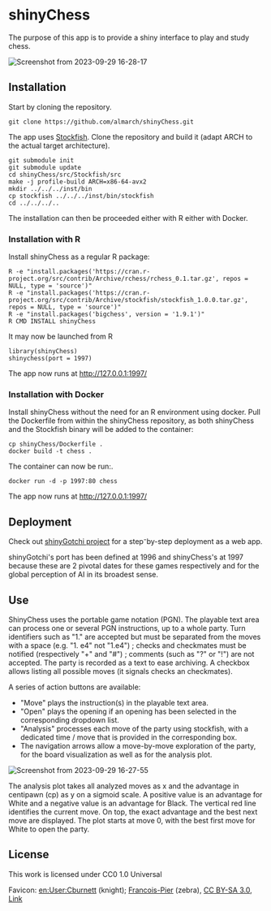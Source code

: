 # shinyChess

The purpose of this app is to provide a shiny interface to play and study chess.

![Screenshot from 2023-09-29 16-28-17](https://github.com/Almarch/shinyChess/assets/13364928/6dcfedc7-2369-4f4d-a026-101ca7597965)

## Installation

Start by cloning the repository.

```{bash}
git clone https://github.com/almarch/shinyChess.git
```

The app uses [Stockfish](https://stockfishchess.org/). Clone the repository and build it (adapt ARCH to the actual target architecture).

```{bash}
git submodule init
git submodule update
cd shinyChess/src/Stockfish/src
make -j profile-build ARCH=x86-64-avx2
mkdir ../../../inst/bin
cp stockfish ../../../inst/bin/stockfish
cd ../../../..
```

The installation can then be proceeded either with R either with Docker.

### Installation with R

Install shinyChess as a regular R package:

```{bash}
R -e "install.packages('https://cran.r-project.org/src/contrib/Archive/rchess/rchess_0.1.tar.gz', repos = NULL, type = 'source')"
R -e "install.packages('https://cran.r-project.org/src/contrib/Archive/stockfish/stockfish_1.0.0.tar.gz', repos = NULL, type = 'source')"
R -e "install.packages('bigchess', version = '1.9.1')"
R CMD INSTALL shinyChess
```

It may now be launched from R

```{r}
library(shinyChess)
shinychess(port = 1997)
```

The app now runs at http://127.0.0.1:1997/

### Installation with Docker

Install shinyChess without the need for an R environment using docker. Pull the Dockerfile from within the shinyChess repository, as both shinyChess and the Stockfish binary will be added to the container:

```{bash}
cp shinyChess/Dockerfile .
docker build -t chess .
```

The container can now be run:.

```{bash}
docker run -d -p 1997:80 chess
```

The app now runs at http://127.0.0.1:1997/

## Deployment

Check out [shinyGotchi project](https://github.com/almarch/shinyGotchi) for a step⁻by-step deployment as a web app.

shinyGotchi's port has been defined at 1996 and shinyChess's at 1997 because these are 2 pivotal dates for these games respectively and for the global perception of AI in its broadest sense.

## Use

ShinyChess uses the portable game notation (PGN). The playable text area can process one or several PGN instructions, up to a whole party. Turn identifiers such as "1." are accepted but must be separated from the moves with a space (e.g. "1. e4" not "1.e4") ; checks and checkmates must be notified (respectively "+" and "#") ; comments (such as "?" or "!") are not accepted. The party is recorded as a text to ease archiving. A checkbox allows listing all possible moves (it signals checks an checkmates).

A series of action buttons are available:
- "Move" plays the instruction(s) in the playable text area.
- "Open" plays the opening if an opening has been selected in the corresponding dropdown list.
- "Analysis" processes each move of the party using stockfish, with a dedicated time / move that is provided in the corresponding box.
- The navigation arrows allow a move-by-move exploration of the party, for the board visualization as well as for the analysis plot.

![Screenshot from 2023-09-29 16-27-55](https://github.com/Almarch/shinyChess/assets/13364928/8c577803-e4b0-47c3-bd61-516137649082)

The analysis plot takes all analyzed moves as x and the advantage in centipawn (cp) as y on a sigmoid scale. A positive value is an advantage for White and a negative value is an advantage for Black. The vertical red line identifies the current move. On top, the exact advantage and the best next move are displayed. The plot starts at move 0, with the best first move for White to open the party.


## License

This work is licensed under CC0 1.0 Universal

Favicon: <a href="https://en.wikipedia.org/wiki/User:Cburnett" class="extiw" title="en:User:Cburnett">en:User:Cburnett</a> (knight); <a href="//commons.wikimedia.org/wiki/User:Francois-Pier" title="User:Francois-Pier">Francois-Pier</a> (zebra)<span class="int-own-work" lang="en"></span>, <a href="http://creativecommons.org/licenses/by-sa/3.0/" title="Creative Commons Attribution-Share Alike 3.0">CC BY-SA 3.0</a>, <a href="https://commons.wikimedia.org/w/index.php?curid=48218187">Link</a>
